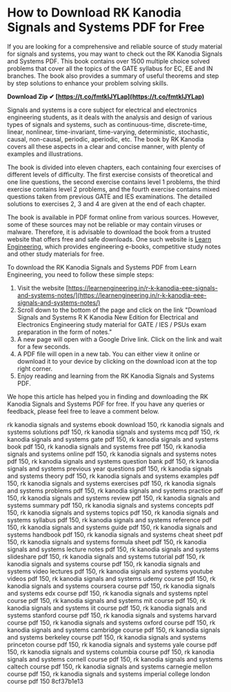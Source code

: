 
 
# How to Download RK Kanodia Signals and Systems PDF for Free
 
If you are looking for a comprehensive and reliable source of study material for signals and systems, you may want to check out the RK Kanodia Signals and Systems PDF. This book contains over 1500 multiple choice solved problems that cover all the topics of the GATE syllabus for EC, EE and IN branches. The book also provides a summary of useful theorems and step by step solutions to enhance your problem solving skills.
 
**Download Zip ✔ [https://t.co/fmtklJYLap](https://t.co/fmtklJYLap)**


 
Signals and systems is a core subject for electrical and electronics engineering students, as it deals with the analysis and design of various types of signals and systems, such as continuous-time, discrete-time, linear, nonlinear, time-invariant, time-varying, deterministic, stochastic, causal, non-causal, periodic, aperiodic, etc. The book by RK Kanodia covers all these aspects in a clear and concise manner, with plenty of examples and illustrations.
 
The book is divided into eleven chapters, each containing four exercises of different levels of difficulty. The first exercise consists of theoretical and one line questions, the second exercise contains level 1 problems, the third exercise contains level 2 problems, and the fourth exercise contains mixed questions taken from previous GATE and IES examinations. The detailed solutions to exercises 2, 3 and 4 are given at the end of each chapter.
 
The book is available in PDF format online from various sources. However, some of these sources may not be reliable or may contain viruses or malware. Therefore, it is advisable to download the book from a trusted website that offers free and safe downloads. One such website is [Learn Engineering](https://learnengineering.in/r-k-kanodia-eee-signals-and-systems-notes/), which provides engineering e-books, competitive study notes and other study materials for free.
 
To download the RK Kanodia Signals and Systems PDF from Learn Engineering, you need to follow these simple steps:
 
1. Visit the website [https://learnengineering.in/r-k-kanodia-eee-signals-and-systems-notes/](https://learnengineering.in/r-k-kanodia-eee-signals-and-systems-notes/)
2. Scroll down to the bottom of the page and click on the link "Download Signals and Systems R K Kanodia New Edition for Electrical and Electronics Engineering study material for GATE / IES / PSUs exam preparation in the form of notes."
3. A new page will open with a Google Drive link. Click on the link and wait for a few seconds.
4. A PDF file will open in a new tab. You can either view it online or download it to your device by clicking on the download icon at the top right corner.
5. Enjoy reading and learning from the RK Kanodia Signals and Systems PDF.

We hope this article has helped you in finding and downloading the RK Kanodia Signals and Systems PDF for free. If you have any queries or feedback, please feel free to leave a comment below.
 
rk kanodia signals and systems ebook download 150,  rk kanodia signals and systems solutions pdf 150,  rk kanodia signals and systems mcq pdf 150,  rk kanodia signals and systems gate pdf 150,  rk kanodia signals and systems book pdf 150,  rk kanodia signals and systems free pdf 150,  rk kanodia signals and systems online pdf 150,  rk kanodia signals and systems notes pdf 150,  rk kanodia signals and systems question bank pdf 150,  rk kanodia signals and systems previous year questions pdf 150,  rk kanodia signals and systems theory pdf 150,  rk kanodia signals and systems examples pdf 150,  rk kanodia signals and systems exercises pdf 150,  rk kanodia signals and systems problems pdf 150,  rk kanodia signals and systems practice pdf 150,  rk kanodia signals and systems review pdf 150,  rk kanodia signals and systems summary pdf 150,  rk kanodia signals and systems concepts pdf 150,  rk kanodia signals and systems topics pdf 150,  rk kanodia signals and systems syllabus pdf 150,  rk kanodia signals and systems reference pdf 150,  rk kanodia signals and systems guide pdf 150,  rk kanodia signals and systems handbook pdf 150,  rk kanodia signals and systems cheat sheet pdf 150,  rk kanodia signals and systems formula sheet pdf 150,  rk kanodia signals and systems lecture notes pdf 150,  rk kanodia signals and systems slideshare pdf 150,  rk kanodia signals and systems tutorial pdf 150,  rk kanodia signals and systems course pdf 150,  rk kanodia signals and systems video lectures pdf 150,  rk kanodia signals and systems youtube videos pdf 150,  rk kanodia signals and systems udemy course pdf 150,  rk kanodia signals and systems coursera course pdf 150,  rk kanodia signals and systems edx course pdf 150,  rk kanodia signals and systems nptel course pdf 150,  rk kanodia signals and systems mit course pdf 150,  rk kanodia signals and systems iit course pdf 150,  rk kanodia signals and systems stanford course pdf 150,  rk kanodia signals and systems harvard course pdf 150,  rk kanodia signals and systems oxford course pdf 150,  rk kanodia signals and systems cambridge course pdf 150,  rk kanodia signals and systems berkeley course pdf 150,  rk kanodia signals and systems princeton course pdf 150,  rk kanodia signals and systems yale course pdf 150,  rk kanodia signals and systems columbia course pdf 150,  rk kanodia signals and systems cornell course pdf 150,  rk kanodia signals and systems caltech course pdf 150,  rk kanodia signals and systems carnegie mellon course pdf 150,  rk kanodia signals and systems imperial college london course pdf 150
 8cf37b1e13
 
